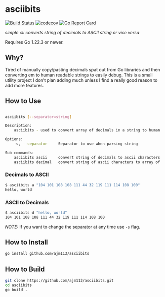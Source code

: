 # asciibits
[![Build Status](https://github.com/ajm113/asciibits/workflows/Run%20Tests/badge.svg?branch=master)](https://github.com/ajm113/asciibits/actions?query=branch%3Amaster)
[![codecov](https://codecov.io/gh/ajm113/asciibits/branch/master/graph/badge.svg)](https://codecov.io/gh/ajm113/asciibits)
[![Go Report Card](https://goreportcard.com/badge/github.com/ajm113/asciibits)](https://goreportcard.com/report/github.com/ajm113/asciibits)

*simple cli converts string of decimals to ASCII string or vice versa*

Requires Go 1.22.3 or newer.

## Why?

Tired of manually copy/pasting decimals spat out from Go libraries and then converting em to human readable strings to easily debug. This is a small utility project I don't plan adding much unless I find a really good reason to add more features.

## How to Use

```sh

asciibits [--separator=string]

Description:
    asciibits - used to convert array of decimals in a string to human readable ascii characters or vice versa

Options:
    -s, --separator     Separator to use when parsing string

Sub-commands:
    asciibits ascii     convert string of decimals to ascii characters., shortcut: a
    asciibits decimal   convert string of ascii characters to array of decimals., shortcut: d
```


### Decimals to ASCII


```sh
$ asciibits a "104 101 108 108 111 44 32 119 111 114 108 100"
hello, world
```

### ASCII to Decimals

```sh
$ asciibits d "hello, world"
104 101 108 108 111 44 32 119 111 114 108 100
```

*NOTE:* If you want to change the separator at any time use `-s` flag.

## How to Install

```sh
go install github.com/ajm113/asciibits
```

## How to Build

```sh
git clone https://github.com/ajm113/asciibits.git
cd asciibits
go build .
```